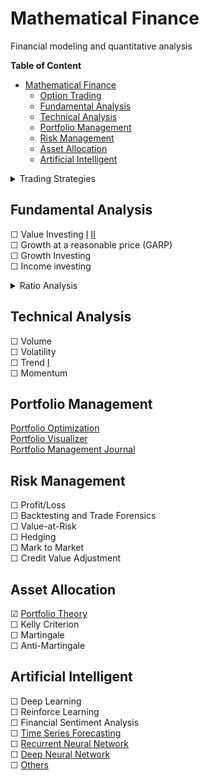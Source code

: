 # Mathematical Finance

Financial modeling and quantitative analysis

**Table of Content**

- [Mathematical Finance](#mathematical-finance)
  - [Option Trading](#option-trading)
  - [Fundamental Analysis](#fundamental-analysis)
  - [Technical Analysis](#technical-analysis)
  - [Portfolio Management](#portfolio-management)
  - [Risk Management](#risk-management)
  - [Asset Allocation](#asset-allocation)
  - [Artificial Intelligent](#artificial-intelligent)

<details>

<summary>Trading Strategies</summary>

- Turtle Trading
- Algorithmic Trading 
- Arbitrage Opportunities
- Breakout Trading
- Day Trading
- End-of-day trading strategy
- Futures Trading
- Index Fund Rebalancing
- Mathematical Model-based Strategies
- Momentum Trading
- Performance Analysis
- Position Trading
- Quantitative Analysis
- Scalping
- Swing Trading
- Trading Range (Mean Reversion)
- Trading a Reversal
- Trading the News
- Trading the Signals Social Trading
- Trend Trading
- Trend-following
- Value Investing
- [Macro Trading](https://www.macrotrends.net/)
- [Options Trading](#option-trading)
- [Statistical Arbitrage](https://github.com/JerBouma/AlgorithmicTrading)

## Option Trading

<details>
<summary>Option Strategies</summary>

- Bear Call Spread
- Bear Put Spread
- Bull Call Spread
- Bull Put Spread
- Call Backspread
- Covered Call
- Iron Butterfly
- Iron Condor
- Long Butterfly with Calls
- Long Butterfly with Put
- Long Calendar Spread with Calls
- Long Calendar Spread with Put
- Long Call
- Long Put
- Long Straddle
- Married Put
- Protective Collar
- Short Call
- Short Put
- Short Straddle

</details>
</details>

## Fundamental Analysis
☐ Value Investing [I](https://github.com/VincentTatan/ValueInvesting) [II](https://github.com/astro30/valinvest)  
☐ Growth at a reasonable price (GARP)  
☐ Growth Investing  
☐ Income investing

<details>
<summary>Ratio Analysis</summary>

- **Liquidity Ratio**
  - Cash Ratio
  - Quick Ratio (acid test)
  - Current Ratio
  
- **Solvency Ratio**
  - Interest Coverage Ratio
  - Debt to Assets Ratio
  - Equity Ratio
  - Debt to Equity Ratio
  
- **Profitability Ratio**
  - Profit Margin
  - Return on Equity (ROE)
  - Return on Assets (ROA)
  
- **Leverage Ratio**
  - Debt Ratio
  - Debt to Equity Ratio (D/E)
  - Debt Service Coverage Ratio (DSCR)
  - Interest Coverage Ratio
  
- **Market Ratio**
  - Price-to-Earnings (P/E) Ratio
  - Price/Earning-to-Growth (PEG) Ratio
  - Price-to-Sales (P/S) Ratio
  - Price-to-Book (P/B) Ratio
  - Dividend Yield
  - Dividend Payout Ratio
  - Assets Turnover Ratio
  - Inventory Turnover Ratio
  - Receivables Turnover Ratio
  - Payables Turnover Ratio
  
- **Efficiency Ratio**
  - Account Receivable Turnover
  - Inventory Turnover
  - Accounts Payables Turnover
  - Working Capital Turnover
  - Fixed Assets Turnover
  - Total Asset Turnover
  
- **Coverage Ratio**
  - Interest Service Coverage Ratio
  - Debt Service Coverage Ratio
  - Total Cash Flow Coverage Ratio
  - Asset Coverage Ratio
  - Total Fixed Charge Coverage Ratio
  - Total Cash Flow Coverage Ratio
  
- **Market Prospect Ratio**
  - Price/Earnings (PE) Ratio
  - Earnings per Share
  - Book Value per Share
  - Market Value per Share
  - Dividend Yield
  - Market to Book Ratio

- **DuPont Analysis**  

  - Net Profit Margin
  - Asset Turnover Ratio
  - Financial Leverage
  - Equity Multiplier

</details>

## Technical Analysis

☐ Volume  
☐ Volatility  
☐ Trend [I](https://github.com/alvarobartt/trendet)  
☐ Momentum

## Portfolio Management

[Portfolio Optimization](https://github.com/robertmartin8/PyPortfolioOpt)  
[Portfolio Visualizer](https://www.portfoliovisualizer.com/)  
[Portfolio Management Journal](https://jpm.pm-research.com/)  

## Risk Management

☐ Profit/Loss  
☐ Backtesting and Trade Forensics  
☐ Value-at-Risk  
☐ Hedging  
☐ Mark to Market  
☐ Credit Value Adjustment  

## Asset Allocation

☑ [Portfolio Theory](https://github.com/RamonWill/portfolio-management-project)  
☐ Kelly Criterion  
☐ Martingale  
☐ Anti-Martingale

## Artificial Intelligent

☐ Deep Learning  
☐ Reinforce Learning  
☐ Financial Sentiment Analysis  
☐ [Time Series Forecasting](https://github.com/jinglescode/time-series-forecasting-tensorflowjs)  
☐ [Recurrent Neural Network](https://github.com/TatevKaren/recurrent-neural-network-pricing-model)  
☐ [Deep Neural Network](https://github.com/AlgoTraders/stock-analysis-engine)  
☐ [Others](https://github.com/firmai/financial-machine-learning)